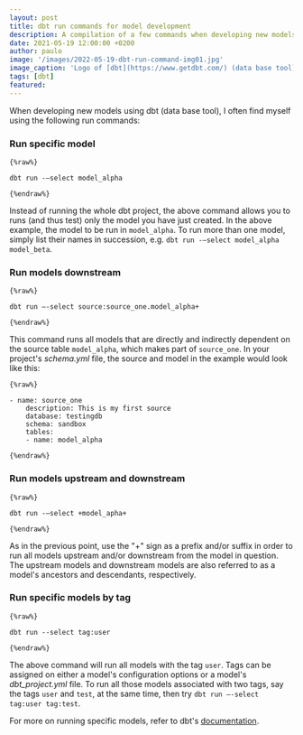 ```yaml
---
layout: post
title: dbt run commands for model development 
description: A compilation of a few commands when developing new models in dbt
date: 2021-05-19 12:00:00 +0200
author: paulo
image: '/images/2022-05-19-dbt-run-command-img01.jpg'
image_caption: 'Logo of [dbt](https://www.getdbt.com/) (data base tool)'
tags: [dbt]
featured: 
---
```


When developing new models using dbt (data base tool), I often find myself using the following run commands:

### Run specific model

    {%raw%} 

    dbt run -–select model_alpha

    {%endraw%}

Instead of running the whole dbt project, the above command allows you to runs (and thus test) only the model you have just created. In the above example, the model to be run in `model_alpha`. To run more than one model, simply list their names in succession, e.g. `dbt run -–select model_alpha model_beta`.

### Run models downstream

    {%raw%} 

    dbt run –-select source:source_one.model_alpha+

    {%endraw%}

This command runs all models that are directly and indirectly dependent on the source table `model_alpha`, which makes part of `source_one`. In your project's *schema.yml* file, the source and model in the example would look like this:


    {%raw%} 

    - name: source_one
        description: This is my first source
        database: testingdb
        schema: sandbox
        tables:
        - name: model_alpha

    {%endraw%}

### Run models upstream and downstream

    {%raw%} 

    dbt run -–select +model_apha+

    {%endraw%}

As in the previous point, use the "+" sign as a prefix and/or suffix in order to run all models upstream and/or downstream from the model in question. The upstream models and downstream models are also referred to as a model's ancestors and descendants, respectively.

### Run specific models by tag

    {%raw%} 

    dbt run --select tag:user

    {%endraw%}

The above command will run all models with the tag `user`. Tags can be assigned on either a model's configuration options or a model's *dbt_project.yml* file. To run all those models associated with two tags, say the tags `user` and `test`, at the same time, then try  `dbt run –-select tag:user tag:test`.

For more on running specific models, refer to dbt's [documentation](https://docs.getdbt.com/faqs/running-models-downstream-of-source).